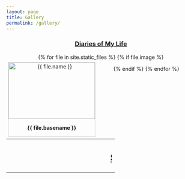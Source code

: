 ```yaml
---
layout: page
title: Gallery
permalink: /gallery/
---
```



<center><h3><b><u>Diaries of My Life</u></b></h3></center>
<center>
{% for file in site.static_files %}
{% if file.image %}
<div style = " margin: 5px;
    border: 1px solid #ccc;
    float: left;
     width: auto;">
  
  <a target="_blank" href="{{ file.path }}">

   <img src="../{{ file.path }}" alt="{{ file.name }}" width="230" height="150 ">
</a>
    <div style=" padding: 15px;
    text-align: center" ><b>{{ file.basename }}</b>
</div></div>

{% endif %}
{% endfor %}
</center>

<br>
<table>
	<tr>
		<td>
<h2 align="center"><marquee> <u>Stay tune for more fun!</u> </marquee></h2></td>


</tr></table>